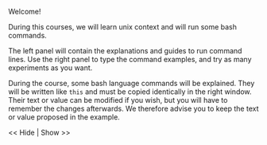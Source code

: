 <script type="">
    $(function() {
        $(".hideshow").click(function() {
                $(this).parent().find(".exo").toggle();
        });

    })
</script>

<style>
.exo {
  display:none;
}
</style>





Welcome!

During this courses, we will learn unix context and will run some bash commands.

The left panel will contain the explanations and guides to run command lines. Use the right panel to type the command examples, and try as many experiments as you want.

During the course, some bash language commands will be explained. They will be written like `this` and must be copied identically in the right window. Their text or value can be modified if you wish, but you will have to remember the changes afterwards. We therefore advise you to keep the text or value proposed in the example.

  
<div class="hideshow"> << Hide | Show >> </div>
<div class="exo">
A test
</div>
